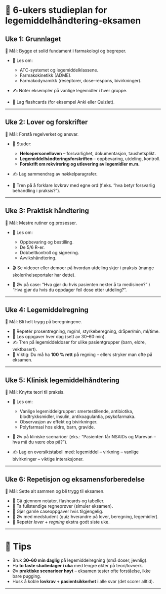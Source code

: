 # 📅 6-ukers studieplan for legemiddelhåndtering-eksamen

## **Uke 1: Grunnlaget**

🎯 Mål: Bygge et solid fundament i farmakologi og begreper.

* 📖 Les om:

  * ATC-systemet og legemiddelklassene.
  * Farmakokinetikk (ADME).
  * Farmakodynamikk (reseptorer, dose–respons, bivirkninger).
* ✍️ Noter eksempler på vanlige legemidler i hver gruppe.
* 📑 Lag flashcards (for eksempel Anki eller Quizlet).

---

## **Uke 2: Lover og forskrifter**

🎯 Mål: Forstå regelverket og ansvar.

* 📖 Studer:

  * **Helsepersonelloven** – forsvarlighet, dokumentasjon, taushetsplikt.
  * **Legemiddelhåndteringsforskriften** – oppbevaring, utdeling, kontroll.
  * **Forskrift om rekvirering og utlevering av legemidler m.m.**
* ✍️ Lag sammendrag av nøkkelparagrafer.
* 🧠 Tren på å forklare lovkrav med egne ord (f.eks. “hva betyr forsvarlig behandling i praksis?”).

---

## **Uke 3: Praktisk håndtering**

🎯 Mål: Mestre rutiner og prosesser.

* 📖 Les om:

  * Oppbevaring og bestilling.
  * De 5/6 R-er.
  * Dobbeltkontroll og signering.
  * Avvikshåndtering.
* 🎬 Se videoer eller demoer på hvordan utdeling skjer i praksis (mange skoler/helseportaler har dette).
* 🧠 Øv på case: “Hva gjør du hvis pasienten nekter å ta medisinen?” / “Hva gjør du hvis du oppdager feil dose etter utdeling?”.

---

## **Uke 4: Legemiddelregning**

🎯 Mål: Bli helt trygg på beregningene.

* 📖 Repetér prosentregning, mg/ml, styrkeberegning, dråper/min, ml/time.
* 🧮 Løs oppgaver hver dag (sett av 30–60 min).
* ✍️ Tren på legemiddeldoser for ulike pasientgrupper (barn, eldre, vektbasert).
* 🚨 Viktig: Du må ha **100 % rett** på regning – ellers stryker man ofte på eksamen.

---

## **Uke 5: Klinisk legemiddelhåndtering**

🎯 Mål: Knytte teori til praksis.

* 📖 Les om:

  * Vanlige legemiddelgrupper: smertestillende, antibiotika, blodtrykksmidler, insulin, antikoagulantia, psykofarmaka.
  * Observasjon av effekt og bivirkninger.
  * Polyfarmasi hos eldre, barn, gravide.
* 🧠 Øv på kliniske scenarioer (eks.: “Pasienten får NSAIDs og Marevan – hva må du være obs på?”).
* ✍️ Lag en oversiktstabell med: legemiddel – virkning – vanlige bivirkninger – viktige interaksjoner.

---

## **Uke 6: Repetisjon og eksamensforberedelse**

🎯 Mål: Sette alt sammen og bli trygg til eksamen.

* 📑 Gå gjennom notater, flashcards og tabeller.
* 🧮 Ta fullstendige regneprøver (simuler eksamen).
* 🧠 Gjør gamle caseoppgaver hvis tilgjengelig.
* 👥 Øv med medstudent (quiz hverandre på lover, beregning, legemidler).
* 🚨 Repetér *lover + regning* ekstra godt siste uke.

---

# 🔑 Tips

* Bruk **30–60 min daglig** på legemiddelregning (små doser, jevnlig).
* Ha **to faste studiedager i uka** med lengre økter på teori/lovverk.
* Øv **praktiske scenarioer høyt** – eksamen tester ofte forståelse, ikke bare pugging.
* Husk å koble **lovkrav + pasientsikkerhet** i alle svar (det scorer alltid).

---
